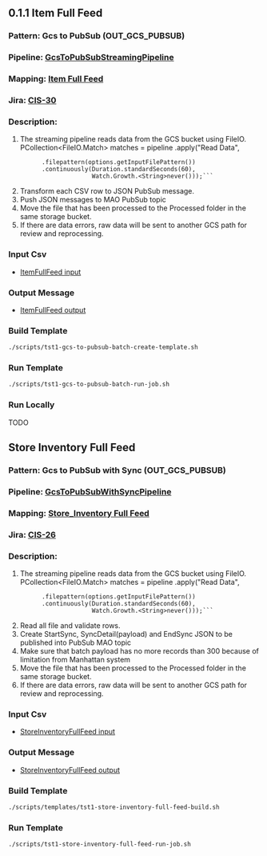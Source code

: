 ## 0.1.1 Item Full Feed

### Pattern: Gcs to PubSub (OUT_GCS_PUBSUB)
### Pipeline: [GcsToPubSubStreamingPipeline](./GcsToPubSubStreamingPipeline.java)
### Mapping: [Item Full Feed](https://wiki.tailoredbrands.com/pages/viewpage.action?spaceKey=EIS&title=Item+Full+Feed)
### Jira: [CIS-30](https://jira.tailoredbrands.com/browse/CIS-30)
### Description:
1.	The streaming pipeline reads data from the GCS bucket using FileIO.  
PCollection<FileIO.Match> matches = pipeline .apply("Read Data",  
     ```FileIO.match() 
           .filepattern(options.getInputFilePattern())  
           .continuously(Duration.standardSeconds(60),   
                         Watch.Growth.<String>never()));```
2.	Transform each CSV row to JSON PubSub message.
3.	Push JSON messages to MAO PubSub topic
4.	Move the file that has been processed to the Processed folder in the same storage bucket.
5.	If there are data errors, raw data will be sent to another GCS path for review and reprocessing. 

### Input Csv
- [ItemFullFeed input](../../../../../../../test/resources/item_full_feed/item_full_feed_source.csv)

### Output Message
- [ItemFullFeed output](../../../../../../../test/resources/item_full_feed/item_full_feed_target.json)

### Build Template
```bash
./scripts/tst1-gcs-to-pubsub-batch-create-template.sh 
```

### Run Template
```bash
./scripts/tst1-gcs-to-pubsub-batch-run-job.sh 
```

### Run Locally
TODO

## Store Inventory Full Feed

### Pattern: Gcs to PubSub with Sync (OUT_GCS_PUBSUB)
### Pipeline: [GcsToPubSubWithSyncPipeline](./GcsToPubSubWithSyncPipeline.java)
### Mapping: [Store_Inventory Full Feed](https://wiki.tailoredbrands.com/display/JBOM/Detailed+Mapping#DetailedMapping-0.4.1.StoreInventorySync&0.4.3DCInventoryFullFeed)
### Jira: [CIS-26](https://jira.tailoredbrands.com/browse/CIS-26)
### Description:
1.	The streaming pipeline reads data from the GCS bucket using FileIO.  
PCollection<FileIO.Match> matches = pipeline .apply("Read Data",  
     ```FileIO.match() 
           .filepattern(options.getInputFilePattern())  
           .continuously(Duration.standardSeconds(60),   
                         Watch.Growth.<String>never()));```
2.	Read all file and validate rows.
3.  Create StartSync, SyncDetail(payload) and EndSync JSON to be published into PubSub MAO topic
4.  Make sure that batch payload has no more records than 300 because of limitation from Manhattan system
5.	Move the file that has been processed to the Processed folder in the same storage bucket.
6.	If there are data errors, raw data will be sent to another GCS path for review and reprocessing.

### Input Csv
- [StoreInventoryFullFeed input](../../../../../../../test/resources/store_inventory_full_feed/TMW_Store_Inventory_10012019.csv)

### Output Message
- [StoreInventoryFullFeed output](../../../../../../resources/json/store_inventory_full_feed/SyncDetail.json)

### Build Template
```bash
./scripts/templates/tst1-store-inventory-full-feed-build.sh
```

### Run Template
```bash
./scripts/tst1-store-inventory-full-feed-run-job.sh 
```